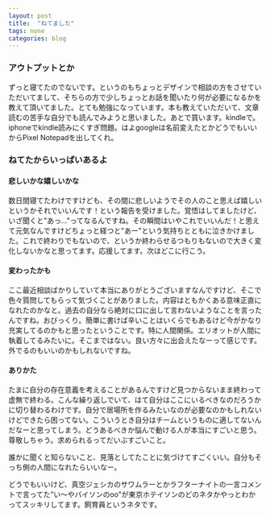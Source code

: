 ```yaml
---
layout: post
title:  "ねてました"
tags: none
categories: blog
---
```

### アウトプットとか
ずっと寝てたのでないです。というのもちょっとデザインで相談の方をさせていただいてまして、そちらの方で少しちょっとお話を聞いたり何が必要になるかを教えて頂いてました。とても勉強になっています。本も教えていただいて、文章読むの苦手な自分でも読んでみようと思いました。あとで買います。kindleで。iphoneでkindle読みにくすぎ問題。はよgoogleは名前変えたとかどうでもいいからPixel Notepadを出してくれ。


### ねてたからいっぱいあるよ

#### 悲しいかな嬉しいかな
数日間寝てたわけですけども、その間に悲しいようでその人のこと思えば嬉しいというかそれでいいんです！という報告を受けました。覚悟はしてましたけど、いざ聞くと"あっ..."ってなるんですね。その瞬間はいやこれでいいんだ！と思えて元気なんですけどちょっと経つと"あー"という気持ちとともに泣きかけました。これで終わりでもないので、というか終わらせるつもりもないので大きく変化しないかなと思ってます。応援してます。次はどこに行こう。

#### 変わったかも
ここ最近相談ばかりしていて本当にありがとうございますなんですけど、そこで色々質問してもらって気づくことがありました。内容はともかくある意味正直になれたのかなと。過去の自分なら絶対に口に出して言わないようなことを言ったんですね。おびっくり。簡単に書けば辛いことはいくらでもあるけど今がかなり充実してるのかもと思ったということです。特に人間関係。エリオットが人間に執着してるみたいに。そこまではない。良い方々に出会えたなーって感じです。外でるのもいいのかもしれないですね。

#### ありかた
たまに自分の存在意義を考えることがあるんですけど見つからないまま終わって虚無で終わる。こんな繰り返しでいて、はて自分はここにいるべきなのだろうかに切り替わるわけです。自分で居場所を作るみたいなのが必要なのかもしれないけどできたら困ってない。こういうとき自分はチームというものに適してないんだなーと思ってしまう。どうあるべきか悩んで動ける人が本当にすごいと思う。尊敬しちゃう。求められるってだいぶすごいこと。


誰かに聞くと知らないこと、見落としてたことに気づけてすごくいい。自分もそっち側の人間になれたらいいなー。

どうでもいいけど、真空ジェシカのサワムラーとかラフターナイトの一言コメントで言ってた”い〜やバイソンのoo"が東京ホテイソンのどのネタかやっとわかってスッキリしてます。飼育員というネタです。
